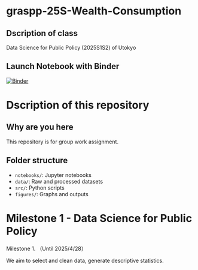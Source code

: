 # graspp-25S-Wealth-Consumption

## Dscription of class
Data Science for Public Policy (2025S1S2) of Utokyo

## Launch Notebook with Binder
[![Binder](https://mybinder.org/badge_logo.svg)](https://mybinder.org/v2/gh/JaredChoi-git/graspp-25S-Wealth-Consumption/main)

# Dscription of this repository
## Why are you here
This repository is for group work assignment.

## Folder structure
- `notebooks/`: Jupyter notebooks
- `data/`: Raw and processed datasets
- `src/`: Python scripts
- `figures/`: Graphs and outputs

# Milestone 1 - Data Science for Public Policy
Milestone 1.  （Until 2025/4/28）

We aim to select and clean data, generate descriptive statistics.


